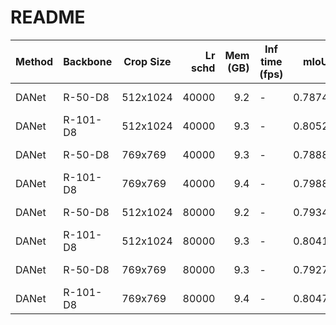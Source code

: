 # README
| Method | Backbone | Crop Size | Lr schd | Mem (GB) | Inf time (fps) |  mIoU  | mIoU(multi scale) |                                                                                                                                                                                              download                                                                                                                                                                                              |
|--------|----------|-----------|--------:|---------:|----------------|-------:|-------------------|----------------------------------------------------------------------------------------------------------------------------------------------------------------------------------------------------------------------------------------------------------------------------------------------------------------------------------------------------------------------------------------------------|
| DANet  | R-50-D8  | 512x1024  |   40000 |      9.2 | -              | 0.7874 | -                 | [model](https://open-mmlab.s3.ap-northeast-2.amazonaws.com/mmsegmentation/models/danet/danet_r50-d8_512x1024_40k_cityscapes/danet_r50-d8_512x1024_40k_cityscapes_20200605_191324-c0dbfa5f.pth) &#124; [log](https://open-mmlab.s3.ap-northeast-2.amazonaws.com/mmsegmentation/models/danet/danet_r50-d8_512x1024_40k_cityscapes/danet_r50-d8_512x1024_40k_cityscapes_20200605_191324.log.json)     |
| DANet  | R-101-D8 | 512x1024  |   40000 |      9.3 | -              | 0.8052 | -                 | [model](https://open-mmlab.s3.ap-northeast-2.amazonaws.com/mmsegmentation/models/danet/danet_r101-d8_512x1024_40k_cityscapes/danet_r101-d8_512x1024_40k_cityscapes_20200605_200831-c57a7157.pth) &#124; [log](https://open-mmlab.s3.ap-northeast-2.amazonaws.com/mmsegmentation/models/danet/danet_r101-d8_512x1024_40k_cityscapes/danet_r101-d8_512x1024_40k_cityscapes_20200605_200831.log.json) |
| DANet  | R-50-D8  | 769x769   |   40000 |      9.3 | -              | 0.7888 | -                 | [model](https://open-mmlab.s3.ap-northeast-2.amazonaws.com/mmsegmentation/models/danet/danet_r50-d8_769x769_40k_cityscapes/danet_r50-d8_769x769_40k_cityscapes_20200530_025703-76681c60.pth) &#124; [log](https://open-mmlab.s3.ap-northeast-2.amazonaws.com/mmsegmentation/models/danet/danet_r50-d8_769x769_40k_cityscapes/danet_r50-d8_769x769_40k_cityscapes_20200530_025703.log.json)         |
| DANet  | R-101-D8 | 769x769   |   40000 |      9.4 | -              | 0.7988 | -                 | [model](https://open-mmlab.s3.ap-northeast-2.amazonaws.com/mmsegmentation/models/danet/danet_r101-d8_769x769_40k_cityscapes/danet_r101-d8_769x769_40k_cityscapes_20200530_025717-dcb7fd4e.pth) &#124; [log](https://open-mmlab.s3.ap-northeast-2.amazonaws.com/mmsegmentation/models/danet/danet_r101-d8_769x769_40k_cityscapes/danet_r101-d8_769x769_40k_cityscapes_20200530_025717.log.json)     |
| DANet  | R-50-D8  | 512x1024  |   80000 |      9.2 | -              | 0.7934 | -                 | [model](https://open-mmlab.s3.ap-northeast-2.amazonaws.com/mmsegmentation/models/danet/danet_r50-d8_512x1024_80k_cityscapes/danet_r50-d8_512x1024_80k_cityscapes_20200607_133029-2bfa2293.pth) &#124; [log](https://open-mmlab.s3.ap-northeast-2.amazonaws.com/mmsegmentation/models/danet/danet_r50-d8_512x1024_80k_cityscapes/danet_r50-d8_512x1024_80k_cityscapes_20200607_133029.log.json)     |
| DANet  | R-101-D8 | 512x1024  |   80000 |      9.3 | -              | 0.8041 | -                 | [model](https://open-mmlab.s3.ap-northeast-2.amazonaws.com/mmsegmentation/models/danet/danet_r101-d8_512x1024_80k_cityscapes/danet_r101-d8_512x1024_80k_cityscapes_20200607_132918-955e6350.pth) &#124; [log](https://open-mmlab.s3.ap-northeast-2.amazonaws.com/mmsegmentation/models/danet/danet_r101-d8_512x1024_80k_cityscapes/danet_r101-d8_512x1024_80k_cityscapes_20200607_132918.log.json) |
| DANet  | R-50-D8  | 769x769   |   80000 |      9.3 | -              | 0.7927 | -                 | [model](https://open-mmlab.s3.ap-northeast-2.amazonaws.com/mmsegmentation/models/danet/danet_r50-d8_769x769_80k_cityscapes/danet_r50-d8_769x769_80k_cityscapes_20200607_132954-495689b4.pth) &#124; [log](https://open-mmlab.s3.ap-northeast-2.amazonaws.com/mmsegmentation/models/danet/danet_r50-d8_769x769_80k_cityscapes/danet_r50-d8_769x769_80k_cityscapes_20200607_132954.log.json)         |
| DANet  | R-101-D8 | 769x769   |   80000 |      9.4 | -              | 0.8047 | -                 | [model](https://open-mmlab.s3.ap-northeast-2.amazonaws.com/mmsegmentation/models/danet/danet_r101-d8_769x769_80k_cityscapes/danet_r101-d8_769x769_80k_cityscapes_20200607_132918-f3a929e7.pth) &#124; [log](https://open-mmlab.s3.ap-northeast-2.amazonaws.com/mmsegmentation/models/danet/danet_r101-d8_769x769_80k_cityscapes/danet_r101-d8_769x769_80k_cityscapes_20200607_132918.log.json)     |
